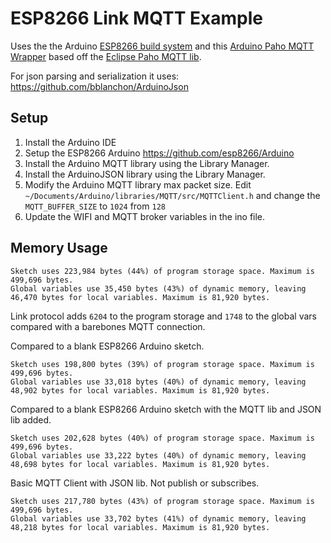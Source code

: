 # ESP8266 Link MQTT Example

Uses the the Arduino [ESP8266 build system](https://github.com/esp8266/Arduino) and this [Arduino Paho MQTT Wrapper](https://github.com/256dpi/arduino-mqtt) based off the [Eclipse Paho MQTT lib](https://eclipse.org/paho/clients/c/embedded/).

For json parsing and serialization it uses: https://github.com/bblanchon/ArduinoJson

## Setup

1. Install the Arduino IDE
1. Setup the ESP8266 Arduino https://github.com/esp8266/Arduino
1. Install the Arduino MQTT library using the Library Manager.
1. Install the ArduinoJSON library using the Library Manager.
1. Modify the Arduino MQTT library max packet size. Edit `~/Documents/Arduino/libraries/MQTT/src/MQTTClient.h` and change the `MQTT_BUFFER_SIZE` to `1024` from `128`
1. Update the WIFI and MQTT broker variables in the ino file.

## Memory Usage

```
Sketch uses 223,984 bytes (44%) of program storage space. Maximum is 499,696 bytes.
Global variables use 35,450 bytes (43%) of dynamic memory, leaving 46,470 bytes for local variables. Maximum is 81,920 bytes.
```

Link protocol adds `6204` to the program storage and `1748` to the global vars compared with a barebones MQTT connection.


Compared to a blank ESP8266 Arduino sketch.
```
Sketch uses 198,800 bytes (39%) of program storage space. Maximum is 499,696 bytes.
Global variables use 33,018 bytes (40%) of dynamic memory, leaving 48,902 bytes for local variables. Maximum is 81,920 bytes.
```

Compared to a blank ESP8266 Arduino sketch with the MQTT lib and JSON lib added.
```
Sketch uses 202,628 bytes (40%) of program storage space. Maximum is 499,696 bytes.
Global variables use 33,222 bytes (40%) of dynamic memory, leaving 48,698 bytes for local variables. Maximum is 81,920 bytes.
```

Basic MQTT Client with JSON lib. Not publish or subscribes.
```
Sketch uses 217,780 bytes (43%) of program storage space. Maximum is 499,696 bytes.
Global variables use 33,702 bytes (41%) of dynamic memory, leaving 48,218 bytes for local variables. Maximum is 81,920 bytes.
```
